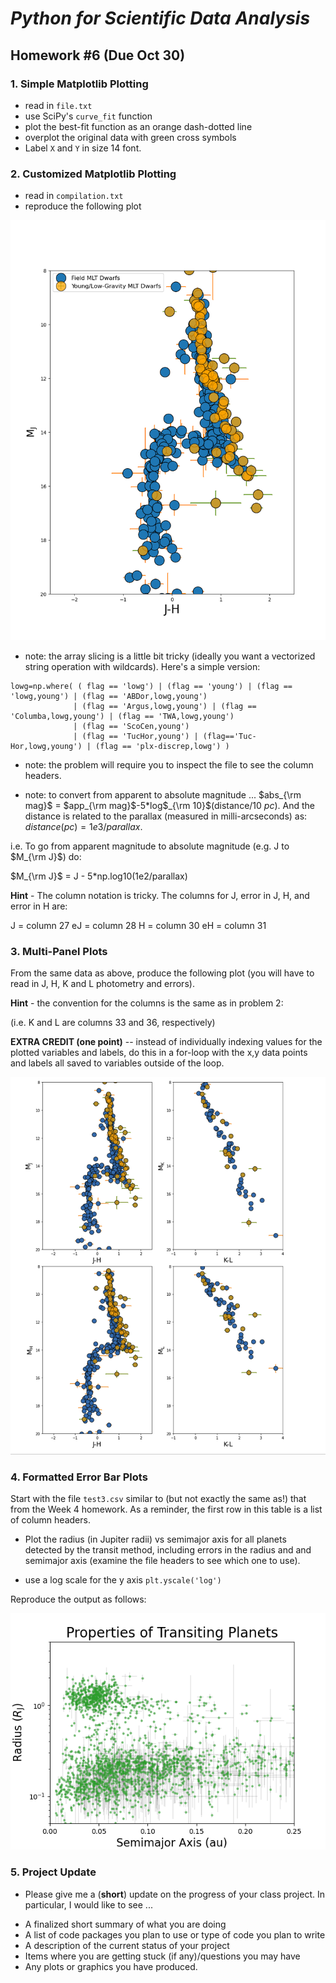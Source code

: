 # _Python for Scientific Data Analysis_

## Homework #6 (Due Oct 30)


### 1. Simple Matplotlib Plotting

* read in ``file.txt``
* use SciPy's ``curve_fit`` function
* plot the best-fit function as an orange dash-dotted line
* overplot the original data with green cross symbols
* Label ``X`` and ``Y`` in size 14 font.

### 2. Customized Matplotlib Plotting

* read in ``compilation.txt`` 
* reproduce the following plot


 ![](./cmd.png)
 
 * note: the array slicing is a little bit tricky (ideally you want a vectorized string operation with wildcards).  Here's a simple version:

```
lowg=np.where( ( flag == 'lowg') | (flag == 'young') | (flag == 'lowg,young') | (flag == 'ABDor,lowg,young')
              | (flag == 'Argus,lowg,young') | (flag == 'Columba,lowg,young') | (flag == 'TWA,lowg,young')
              | (flag == 'ScoCen,young')                                 
              | (flag == 'TucHor,young') | (flag=='Tuc-Hor,lowg,young') | (flag == 'plx-discrep,lowg') )
```

* note: the problem will require you to inspect the file to see the column headers.

* note: to convert from apparent to absolute magnitude ...
 $abs_{\rm mag}$ = $app_{\rm mag}$-5*log$_{\rm 10}$(distance/10 $pc$).    And the distance is related to the parallax (measured in milli-arcseconds) as:
 $distance (pc) = 1e3 /parallax$. 
 
 i.e. To go from apparent magnitude to absolute magnitude (e.g. J to $M_{\rm J}$) do:
 
 $M_{\rm J}$ = J - 5*np.log10(1e2/parallax)
 
 **Hint** -  The column notation is tricky.  The columns for J, error in J, H, and error in H are:
 
 J = column 27
 eJ = column 28
 H = column 30
 eH = column 31
 
### 3. Multi-Panel Plots

From the same data as above, produce the following plot (you will have to read in J, H, K and L photometry and errors).

**Hint** -  the convention for the columns is the same as in problem 2:

  (i.e. K and L are columns 33 and 36, respectively)

**EXTRA CREDIT (one point)** -- instead of individually indexing values for the plotted variables and labels, do this in a for-loop with the x,y data points and labels all saved to variables outside of the loop.

![](./prob4.png)


### 4. Formatted Error Bar Plots

Start with the file ``test3.csv`` similar to (but not exactly the same as!) that from the Week 4 homework.  As a reminder, the first row in this table is a list of column headers.   

* Plot the radius (in Jupiter radii) vs semimajor axis for all planets detected by the transit method, including errors in the radius and and semimajor axis (examine the file headers to see which one to use).

* use a log scale for the y axis ``plt.yscale('log')``

Reproduce the output as follows:

![](./transit_plot.png)



### 5. Project Update

* Please give me a (**short**) update on the progress of your class project.  In particular, I would like to see ...

- A finalized short summary of what you are doing
- A list of code packages you plan to use or type of code you plan to write
- A description of the current status of your project
- Items where you are getting stuck (if any)/questions you may have
- Any plots or graphics you have produced.